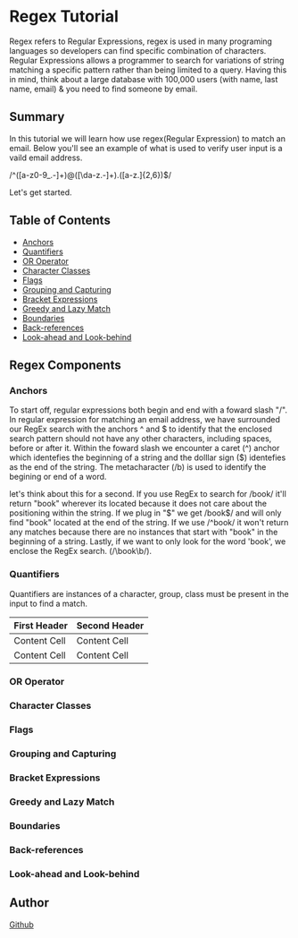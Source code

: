 # Regex Tutorial

Regex refers to Regular Expressions, regex is used in many programing languages so developers can find specific combination of characters. Regular Expressions allows a programmer to search  for variations of string matching a specific pattern rather than being limited to a query. Having this in mind, think about a large database with 100,000 users (with name, last name,  email) & you need to find someone by email. 

## Summary

In this tutorial we will learn how use regex(Regular Expression) to match an email. Below you'll see an example of what is used to verify user input is a vaild email address.

/^([a-z0-9_\.-]+)@([\da-z\.-]+)\.([a-z\.]{2,6})$/

Let's get started.

## Table of Contents

- [Anchors](#anchors)
- [Quantifiers](#quantifiers)
- [OR Operator](#or-operator)
- [Character Classes](#character-classes)
- [Flags](#flags)
- [Grouping and Capturing](#grouping-and-capturing)
- [Bracket Expressions](#bracket-expressions)
- [Greedy and Lazy Match](#greedy-and-lazy-match)
- [Boundaries](#boundaries)
- [Back-references](#back-references)
- [Look-ahead and Look-behind](#look-ahead-and-look-behind)

## Regex Components

### Anchors

To start off, regular expressions both begin and end with a foward slash "/". In regular expression for matching an email address, we have surrounded our RegEx search with the anchors ^ and $ to identify that the enclosed search pattern should not have any other characters, including spaces, before or after it. Within the foward slash we encounter a caret (^) anchor which identefies the beginning of a string and the dolllar sign ($) identefies as the end of the string. The metacharacter (/b) is used to identify the begining or end of a word.

let's think about this for a second. If you use RegEx to search for /book/ it'll return "book" wherever its located because it does not care about the positioning within the string. If we plug in "$" we get /book$/ and will only find "book" located at the end of the string. If we use /^book/ it won't return any matches because there are no instances that start with "book" in the beginning of a string. Lastly, if we want to only look for the word 'book', we enclose the RegEx search. (/\book\b/).


### Quantifiers

Quantifiers are instances of a character, group, class must be present in the input to find a match.

First Header  | Second Header
------------- | -------------
Content Cell  | Content Cell
Content Cell  | Content Cell

### OR Operator

### Character Classes

### Flags

### Grouping and Capturing

### Bracket Expressions

### Greedy and Lazy Match

### Boundaries

### Back-references

### Look-ahead and Look-behind

## Author

[Github](https://github.com/ismo1127)
